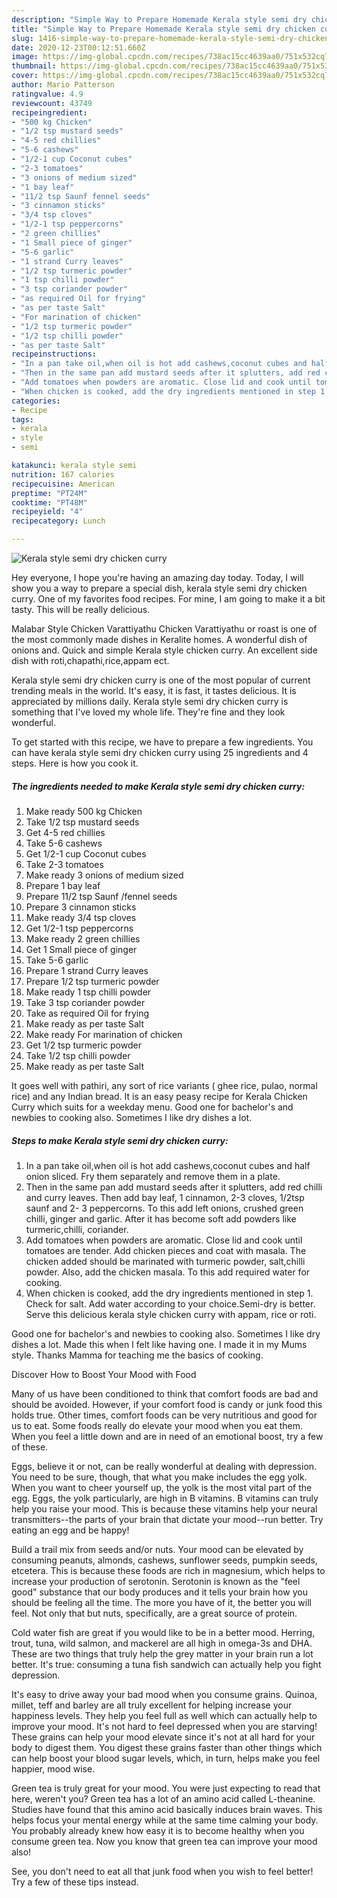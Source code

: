 ```yaml
---
description: "Simple Way to Prepare Homemade Kerala style semi dry chicken curry"
title: "Simple Way to Prepare Homemade Kerala style semi dry chicken curry"
slug: 1416-simple-way-to-prepare-homemade-kerala-style-semi-dry-chicken-curry
date: 2020-12-23T00:12:51.660Z
image: https://img-global.cpcdn.com/recipes/738ac15cc4639aa0/751x532cq70/kerala-style-semi-dry-chicken-curry-recipe-main-photo.jpg
thumbnail: https://img-global.cpcdn.com/recipes/738ac15cc4639aa0/751x532cq70/kerala-style-semi-dry-chicken-curry-recipe-main-photo.jpg
cover: https://img-global.cpcdn.com/recipes/738ac15cc4639aa0/751x532cq70/kerala-style-semi-dry-chicken-curry-recipe-main-photo.jpg
author: Mario Patterson
ratingvalue: 4.9
reviewcount: 43749
recipeingredient:
- "500 kg Chicken"
- "1/2 tsp mustard seeds"
- "4-5 red chillies"
- "5-6 cashews"
- "1/2-1 cup Coconut cubes"
- "2-3 tomatoes"
- "3 onions of medium sized"
- "1 bay leaf"
- "11/2 tsp Saunf fennel seeds"
- "3 cinnamon sticks"
- "3/4 tsp cloves"
- "1/2-1 tsp peppercorns"
- "2 green chillies"
- "1 Small piece of ginger"
- "5-6 garlic"
- "1 strand Curry leaves"
- "1/2 tsp turmeric powder"
- "1 tsp chilli powder"
- "3 tsp coriander powder"
- "as required Oil for frying"
- "as per taste Salt"
- "For marination of chicken"
- "1/2 tsp turmeric powder"
- "1/2 tsp chilli powder"
- "as per taste Salt"
recipeinstructions:
- "In a pan take oil,when oil is hot add cashews,coconut cubes and half onion sliced. Fry them separately and remove them in a plate."
- "Then in the same pan add mustard seeds after it splutters, add red chilli and curry leaves. Then add bay leaf, 1 cinnamon, 2-3 cloves, 1/2tsp saunf and 2- 3 peppercorns. To this add left onions, crushed green chilli, ginger and garlic. After it has become soft add powders like turmeric,chilli, coriander."
- "Add tomatoes when powders are aromatic. Close lid and cook until tomatoes are tender. Add chicken pieces and coat with masala. The chicken added should be marinated with turmeric powder, salt,chilli powder. Also, add the chicken masala. To this add required water for cooking."
- "When chicken is cooked, add the dry ingredients mentioned in step 1. Check for salt. Add water according to your choice.Semi-dry is better. Serve this delicious kerala style chicken curry with appam, rice or roti."
categories:
- Recipe
tags:
- kerala
- style
- semi

katakunci: kerala style semi 
nutrition: 167 calories
recipecuisine: American
preptime: "PT24M"
cooktime: "PT48M"
recipeyield: "4"
recipecategory: Lunch

---
```



![Kerala style semi dry chicken curry](https://img-global.cpcdn.com/recipes/738ac15cc4639aa0/751x532cq70/kerala-style-semi-dry-chicken-curry-recipe-main-photo.jpg)

Hey everyone, I hope you're having an amazing day today. Today, I will show you a way to prepare a special dish, kerala style semi dry chicken curry. One of my favorites food recipes. For mine, I am going to make it a bit tasty. This will be really delicious.

Malabar Style Chicken Varattiyathu Chicken Varattiyathu or roast is one of the most commonly made dishes in Keralite homes. A wonderful dish of onions and. Quick and simple Kerala style chicken curry. An excellent side dish with roti,chapathi,rice,appam ect.

Kerala style semi dry chicken curry is one of the most popular of current trending meals in the world. It's easy, it is fast, it tastes delicious. It is appreciated by millions daily. Kerala style semi dry chicken curry is something that I've loved my whole life. They're fine and they look wonderful.


To get started with this recipe, we have to prepare a few ingredients. You can have kerala style semi dry chicken curry using 25 ingredients and 4 steps. Here is how you cook it.

<!--inarticleads1-->

##### The ingredients needed to make Kerala style semi dry chicken curry:

1. Make ready 500 kg Chicken
1. Take 1/2 tsp mustard seeds
1. Get 4-5 red chillies
1. Take 5-6 cashews
1. Get 1/2-1 cup Coconut cubes
1. Take 2-3 tomatoes
1. Make ready 3 onions of medium sized
1. Prepare 1 bay leaf
1. Prepare 11/2 tsp Saunf /fennel seeds
1. Prepare 3 cinnamon sticks
1. Make ready 3/4 tsp cloves
1. Get 1/2-1 tsp peppercorns
1. Make ready 2 green chillies
1. Get 1 Small piece of ginger
1. Take 5-6 garlic
1. Prepare 1 strand Curry leaves
1. Prepare 1/2 tsp turmeric powder
1. Make ready 1 tsp chilli powder
1. Take 3 tsp coriander powder
1. Take as required Oil for frying
1. Make ready as per taste Salt
1. Make ready For marination of chicken
1. Get 1/2 tsp turmeric powder
1. Take 1/2 tsp chilli powder
1. Make ready as per taste Salt


It goes well with pathiri, any sort of rice variants ( ghee rice, pulao, normal rice) and any Indian bread. It is an easy peasy recipe for Kerala Chicken Curry which suits for a weekday menu. Good one for bachelor&#39;s and newbies to cooking also. Sometimes I like dry dishes a lot. 

<!--inarticleads2-->

##### Steps to make Kerala style semi dry chicken curry:

1. In a pan take oil,when oil is hot add cashews,coconut cubes and half onion sliced. Fry them separately and remove them in a plate.
1. Then in the same pan add mustard seeds after it splutters, add red chilli and curry leaves. Then add bay leaf, 1 cinnamon, 2-3 cloves, 1/2tsp saunf and 2- 3 peppercorns. To this add left onions, crushed green chilli, ginger and garlic. After it has become soft add powders like turmeric,chilli, coriander.
1. Add tomatoes when powders are aromatic. Close lid and cook until tomatoes are tender. Add chicken pieces and coat with masala. The chicken added should be marinated with turmeric powder, salt,chilli powder. Also, add the chicken masala. To this add required water for cooking.
1. When chicken is cooked, add the dry ingredients mentioned in step 1. Check for salt. Add water according to your choice.Semi-dry is better. Serve this delicious kerala style chicken curry with appam, rice or roti.


Good one for bachelor&#39;s and newbies to cooking also. Sometimes I like dry dishes a lot. Made this when I felt like having one. I made it in my Mums style. Thanks Mamma for teaching me the basics of cooking. 

Discover How to Boost Your Mood with Food


Many of us have been conditioned to think that comfort foods are bad and should be avoided. However, if your comfort food is candy or junk food this holds true. Other times, comfort foods can be very nutritious and good for us to eat. Some foods really do elevate your mood when you eat them. When you feel a little down and are in need of an emotional boost, try a few of these.

Eggs, believe it or not, can be really wonderful at dealing with depression. You need to be sure, though, that what you make includes the egg yolk. When you want to cheer yourself up, the yolk is the most vital part of the egg. Eggs, the yolk particularly, are high in B vitamins. B vitamins can truly help you raise your mood. This is because these vitamins help your neural transmitters--the parts of your brain that dictate your mood--run better. Try eating an egg and be happy!

Build a trail mix from seeds and/or nuts. Your mood can be elevated by consuming peanuts, almonds, cashews, sunflower seeds, pumpkin seeds, etcetera. This is because these foods are rich in magnesium, which helps to increase your production of serotonin. Serotonin is known as the "feel good" substance that our body produces and it tells your brain how you should be feeling all the time. The more you have of it, the better you will feel. Not only that but nuts, specifically, are a great source of protein.

Cold water fish are great if you would like to be in a better mood. Herring, trout, tuna, wild salmon, and mackerel are all high in omega-3s and DHA. These are two things that truly help the grey matter in your brain run a lot better. It's true: consuming a tuna fish sandwich can actually help you fight depression. 

It's easy to drive away your bad mood when you consume grains. Quinoa, millet, teff and barley are all truly excellent for helping increase your happiness levels. They help you feel full as well which can actually help to improve your mood. It's not hard to feel depressed when you are starving! These grains can help your mood elevate since it's not at all hard for your body to digest them. You digest these grains faster than other things which can help boost your blood sugar levels, which, in turn, helps make you feel happier, mood wise.

Green tea is truly great for your mood. You were just expecting to read that here, weren't you? Green tea has a lot of an amino acid called L-theanine. Studies have found that this amino acid basically induces brain waves. This helps focus your mental energy while at the same time calming your body. You probably already knew how easy it is to become healthy when you consume green tea. Now you know that green tea can improve your mood also!

See, you don't need to eat all that junk food when you wish to feel better! Try  a few  of  these  tips  instead.

